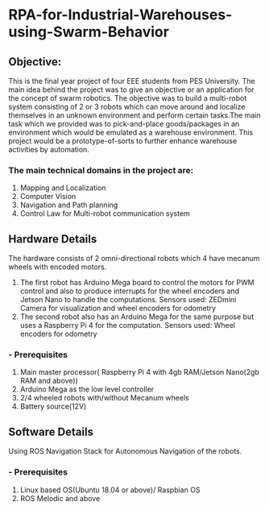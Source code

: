 # RPA-for-Industrial-Warehouses-using-Swarm-Behavior
## Objective:

This is the final year project of four EEE students from PES University. 
The main idea behind the project was to give an objective or an application for the concept of swarm robotics. The objective was to build a multi-robot system consisting of 2 or 3 robots which can move around and localize themselves in an unknown environment and perform certain tasks.The main task which we provided was to pick-and-place goods/packages in an environment which would be emulated as a warehouse environment.
This project would be a prototype-of-sorts to further enhance warehouse activities by automation.  

### The main technical domains in the project are:
1. Mapping and Localization
2. Computer Vision
3. Navigation and Path planning
4. Control Law for Multi-robot communication system

## Hardware Details
The hardware consists of 2 omni-directional robots which 4 have mecanum wheels with encoded motors.
1. The first robot has Arduino Mega board to control the motors for PWM control and also to produce interrupts for the wheel encoders and Jetson Nano to handle the computations.
Sensors used: ZEDmini Camera for visualization and wheel encoders for odometry
2. The second robot also has an Arduino Mega for the same purpose but uses a Raspberry Pi 4 for the computation.
Sensors used: Wheel encoders for odometry
### - Prerequisites
1. Main master processor( Raspberry Pi 4 with 4gb RAM/Jetson Nano(2gb RAM and above))
2. Arduino Mega as the low level controller
3. 2/4 wheeled robots with/without Mecanum wheels
4. Battery source(12V)
## Software Details
Using ROS Navigation Stack for Autonomous Navigation of the robots.
### - Prerequisites
1. Linux based OS(Ubuntu 18.04 or above)/ Raspbian OS
2. ROS Melodic and above


